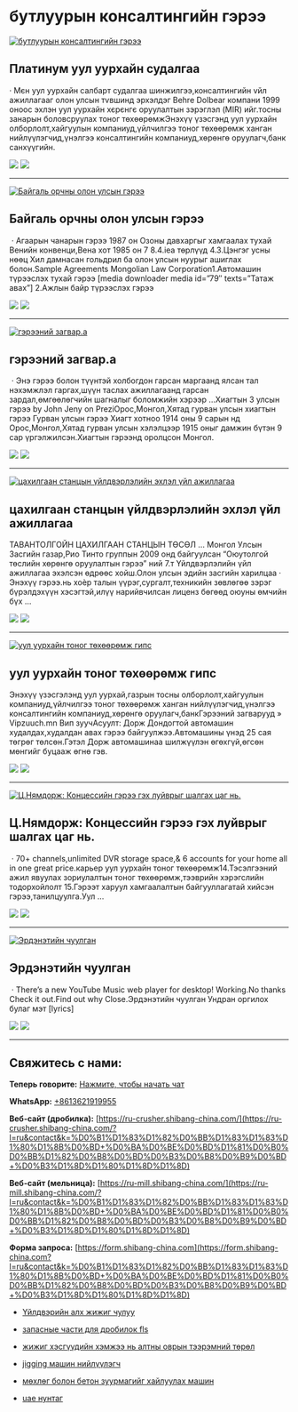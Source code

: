 # бутлуурын консалтингийн гэрээ

<a href="https://swt.shibang-china.com/?l=ru&img&k=%D0%B1%D1%83%D1%82%D0%BB%D1%83%D1%83%D1%80%D1%8B%D0%BD+%D0%BA%D0%BE%D0%BD%D1%81%D0%B0%D0%BB%D1%82%D0%B8%D0%BD%D0%B3%D0%B8%D0%B9%D0%BD+%D0%B3%D1%8D%D1%80%D1%8D%D1%8D" target="_blank">![бутлуурын консалтингийн гэрээ](http://static.shibang-china.com/all-800x300/1003.jpg)</a>

## Платинум уул уурхайн судалгаа
&#183; Мєн уул уурхайн салбарт судалгаа шинжилгээ,консалтингийн vйл ажиллагааг олон улсын тvвшинд эрхэлдэг Behre Dolbear компани 1999 оноос эхлэн уул уурхайн хєрєнгє оруулалтын зэрэглэл (MIR) ийг.тосны занарын боловсруулах тоног төхөөрөмжЭнэхүү үзэсгэнд уул уурхайн олборлолт,хайгуулын компаниуд,үйлчилгээ тоног төхөөрөмж ханган нийлүүлэгчид,үнэлгээ консалтингийн компаниуд,хөрөнгө оруулагч,банк санхүүгийн.


<a href="https://whatsapp.shibangsoft.com/WhatsApp.php" target="_blank" title="WhatsApp">![](http://static.shibang-china.com/icon/whatsapp.png)</a> <a href="https://swt.shibang-china.com/?l=ru&icon&k=%D0%B1%D1%83%D1%82%D0%BB%D1%83%D1%83%D1%80%D1%8B%D0%BD+%D0%BA%D0%BE%D0%BD%D1%81%D0%B0%D0%BB%D1%82%D0%B8%D0%BD%D0%B3%D0%B8%D0%B9%D0%BD+%D0%B3%D1%8D%D1%80%D1%8D%D1%8D" target="_blank">![](http://static.shibang-china.com/icon/chat-ru.png)</a>

---

<a href="https://swt.shibang-china.com/?l=ru&img&k=%D0%B1%D1%83%D1%82%D0%BB%D1%83%D1%83%D1%80%D1%8B%D0%BD+%D0%BA%D0%BE%D0%BD%D1%81%D0%B0%D0%BB%D1%82%D0%B8%D0%BD%D0%B3%D0%B8%D0%B9%D0%BD+%D0%B3%D1%8D%D1%80%D1%8D%D1%8D" target="_blank">![Байгаль орчны олон улсын гэрээ](http://static.shibang-china.com/all-800x300/677.jpg)</a>

## Байгаль орчны олон улсын гэрээ
&nbsp;&#0183;&#32;Агаарын чанарын гэрээ 1987 он Озоны давхаргыг хамгаалах тухай Венийн конвенци,Вена хот 1985 он 7 8.4.iea төрлүүд 4.3.Цэнгэг усны нөөц Хил дамнасан гольдрил ба олон улсын нуурыг ашиглах болон.Sample Agreements Mongolian Law Corporation1.Автомашин түрээслэх тухай гэрээ [media downloader media id=”79″ texts=”Татаж авах”] 2.Ажлын байр түрээслэх гэрээ


<a href="https://whatsapp.shibangsoft.com/WhatsApp.php" target="_blank" title="WhatsApp">![](http://static.shibang-china.com/icon/whatsapp.png)</a> <a href="https://swt.shibang-china.com/?l=ru&icon&k=%D0%B1%D1%83%D1%82%D0%BB%D1%83%D1%83%D1%80%D1%8B%D0%BD+%D0%BA%D0%BE%D0%BD%D1%81%D0%B0%D0%BB%D1%82%D0%B8%D0%BD%D0%B3%D0%B8%D0%B9%D0%BD+%D0%B3%D1%8D%D1%80%D1%8D%D1%8D" target="_blank">![](http://static.shibang-china.com/icon/chat-ru.png)</a>

---

<a href="https://swt.shibang-china.com/?l=ru&img&k=%D0%B1%D1%83%D1%82%D0%BB%D1%83%D1%83%D1%80%D1%8B%D0%BD+%D0%BA%D0%BE%D0%BD%D1%81%D0%B0%D0%BB%D1%82%D0%B8%D0%BD%D0%B3%D0%B8%D0%B9%D0%BD+%D0%B3%D1%8D%D1%80%D1%8D%D1%8D" target="_blank">![гэрээний загвар.а](http://static.shibang-china.com/all-800x300/185.jpg)</a>

## гэрээний загвар.а
&nbsp;&#0183;&#32;Энэ гэрээ болон түүнтэй холбогдон гарсан маргаанд ялсан тал нэхэмжлэл гаргах,шүүн таслах ажиллагаанд гарсан зардал,өмгөөлөгчийн шагналыг боломжийн хэрээр …Хиагтын 3 улсын гэрээ by John Jeny on PreziОрос,Монгол,Хятад гурван улсын хиагтын гэрээ Гурван улсын гэрээ Хиагт хотноо 1914 оны 9 сарын нд Орос,Монгол,Хятад гурван улсын хэлэлцээр 1915 оныг дамжин бүтэн 9 сар үргэлжилсэн.Хиагтын гэрээнд оролцсон Монгол.


<a href="https://whatsapp.shibangsoft.com/WhatsApp.php" target="_blank" title="WhatsApp">![](http://static.shibang-china.com/icon/whatsapp.png)</a> <a href="https://swt.shibang-china.com/?l=ru&icon&k=%D0%B1%D1%83%D1%82%D0%BB%D1%83%D1%83%D1%80%D1%8B%D0%BD+%D0%BA%D0%BE%D0%BD%D1%81%D0%B0%D0%BB%D1%82%D0%B8%D0%BD%D0%B3%D0%B8%D0%B9%D0%BD+%D0%B3%D1%8D%D1%80%D1%8D%D1%8D" target="_blank">![](http://static.shibang-china.com/icon/chat-ru.png)</a>

---

<a href="https://swt.shibang-china.com/?l=ru&img&k=%D0%B1%D1%83%D1%82%D0%BB%D1%83%D1%83%D1%80%D1%8B%D0%BD+%D0%BA%D0%BE%D0%BD%D1%81%D0%B0%D0%BB%D1%82%D0%B8%D0%BD%D0%B3%D0%B8%D0%B9%D0%BD+%D0%B3%D1%8D%D1%80%D1%8D%D1%8D" target="_blank">![цахилгаан станцын үйлдвэрлэлийн эхлэл үйл ажиллагаа](http://static.shibang-china.com/all-800x300/650.jpg)</a>

## цахилгаан станцын үйлдвэрлэлийн эхлэл үйл ажиллагаа
ТАВАНТОЛГОЙН ЦАХИЛГААН СТАНЦЫН ТӨСӨЛ … Монгол Улсын Засгийн газар,Рио Тинто группын 2009 онд байгуулсан “Оюутолгой төслийн хөрөнгө оруулалтын гэрээ” ний 7.т Үйлдвэрлэлийн үйл ажиллагаа эхэлсэн өдрөөс хойш.Олон улсын эдийн засгийн харилцаа&nbsp;&#0183;&#32;Энэхүү гэрээ.нь хоѐр талын үүрэг,сургалт,техникийн зөвлөгөө зэрэг бүрэлдэхүүн хэсэгтэй,илүү нарийвчилсан лиценз бөгөөд оюуны өмчийн бүх …


<a href="https://whatsapp.shibangsoft.com/WhatsApp.php" target="_blank" title="WhatsApp">![](http://static.shibang-china.com/icon/whatsapp.png)</a> <a href="https://swt.shibang-china.com/?l=ru&icon&k=%D0%B1%D1%83%D1%82%D0%BB%D1%83%D1%83%D1%80%D1%8B%D0%BD+%D0%BA%D0%BE%D0%BD%D1%81%D0%B0%D0%BB%D1%82%D0%B8%D0%BD%D0%B3%D0%B8%D0%B9%D0%BD+%D0%B3%D1%8D%D1%80%D1%8D%D1%8D" target="_blank">![](http://static.shibang-china.com/icon/chat-ru.png)</a>

---

<a href="https://swt.shibang-china.com/?l=ru&img&k=%D0%B1%D1%83%D1%82%D0%BB%D1%83%D1%83%D1%80%D1%8B%D0%BD+%D0%BA%D0%BE%D0%BD%D1%81%D0%B0%D0%BB%D1%82%D0%B8%D0%BD%D0%B3%D0%B8%D0%B9%D0%BD+%D0%B3%D1%8D%D1%80%D1%8D%D1%8D" target="_blank">![уул уурхайн тоног төхөөрөмж гипс](http://static.shibang-china.com/all-800x300/911.jpg)</a>

## уул уурхайн тоног төхөөрөмж гипс
Энэхүү үзэсгэлэнд уул уурхай,газрын тосны олборлолт,хайгуулын компаниуд,үйлчилгээ тоног төхөөрөмж ханган нийлүүлэгчид,үнэлгээ консалтингийн компаниуд,хөрөнгө оруулагч,банкГэрээний загварууд &#187; Vipzuuch.mn Вип зуучАсуулт: Дорж Дондогтой автомашин худалдах,худалдан авах гэрээ байгуулжээ.Автомашины үнэд 25 сая төгрөг төлсөн.Гэтэл Дорж автомашинаа шилжүүлэн өгөхгүй,өгсөн мөнгийг буцааж өгнө гэв.


<a href="https://whatsapp.shibangsoft.com/WhatsApp.php" target="_blank" title="WhatsApp">![](http://static.shibang-china.com/icon/whatsapp.png)</a> <a href="https://swt.shibang-china.com/?l=ru&icon&k=%D0%B1%D1%83%D1%82%D0%BB%D1%83%D1%83%D1%80%D1%8B%D0%BD+%D0%BA%D0%BE%D0%BD%D1%81%D0%B0%D0%BB%D1%82%D0%B8%D0%BD%D0%B3%D0%B8%D0%B9%D0%BD+%D0%B3%D1%8D%D1%80%D1%8D%D1%8D" target="_blank">![](http://static.shibang-china.com/icon/chat-ru.png)</a>

---

<a href="https://swt.shibang-china.com/?l=ru&img&k=%D0%B1%D1%83%D1%82%D0%BB%D1%83%D1%83%D1%80%D1%8B%D0%BD+%D0%BA%D0%BE%D0%BD%D1%81%D0%B0%D0%BB%D1%82%D0%B8%D0%BD%D0%B3%D0%B8%D0%B9%D0%BD+%D0%B3%D1%8D%D1%80%D1%8D%D1%8D" target="_blank">![Ц.Нямдорж: Концессийн гэрээ гэх луйврыг шалгах цаг нь.](http://static.shibang-china.com/all-800x300/1412.jpg)</a>

## Ц.Нямдорж: Концессийн гэрээ гэх луйврыг шалгах цаг нь.
&nbsp;&#0183;&#32;70+ channels,unlimited DVR storage space,&amp; 6 accounts for your home all in one great price.карьер уул уурхайн тоног төхөөрөмж14.Тэсэлгээний ажил явуулах зориулалтын тоног төхөөрөмж,тээврийн хэрэгслийн тодорхойлолт 15.Гэрээт харуул хамгаалалтын байгууллагатай хийсэн гэрээ,танилцуулга.Уул …


<a href="https://whatsapp.shibangsoft.com/WhatsApp.php" target="_blank" title="WhatsApp">![](http://static.shibang-china.com/icon/whatsapp.png)</a> <a href="https://swt.shibang-china.com/?l=ru&icon&k=%D0%B1%D1%83%D1%82%D0%BB%D1%83%D1%83%D1%80%D1%8B%D0%BD+%D0%BA%D0%BE%D0%BD%D1%81%D0%B0%D0%BB%D1%82%D0%B8%D0%BD%D0%B3%D0%B8%D0%B9%D0%BD+%D0%B3%D1%8D%D1%80%D1%8D%D1%8D" target="_blank">![](http://static.shibang-china.com/icon/chat-ru.png)</a>

---

<a href="https://swt.shibang-china.com/?l=ru&img&k=%D0%B1%D1%83%D1%82%D0%BB%D1%83%D1%83%D1%80%D1%8B%D0%BD+%D0%BA%D0%BE%D0%BD%D1%81%D0%B0%D0%BB%D1%82%D0%B8%D0%BD%D0%B3%D0%B8%D0%B9%D0%BD+%D0%B3%D1%8D%D1%80%D1%8D%D1%8D" target="_blank">![Эрдэнэтийн чуулган](http://static.shibang-china.com/all-800x300/1082.jpg)</a>

## Эрдэнэтийн чуулган
&nbsp;&#0183;&#32;There’s a new YouTube Music web player for desktop! Working.No thanks Check it out.Find out why Close.Эрдэнэтийн чуулган Ундран оргилох булаг мэт [lyrics]

<a href="https://whatsapp.shibangsoft.com/WhatsApp.php" target="_blank" title="WhatsApp">![](http://static.shibang-china.com/icon/whatsapp.png)</a> <a href="https://swt.shibang-china.com/?l=ru&icon&k=%D0%B1%D1%83%D1%82%D0%BB%D1%83%D1%83%D1%80%D1%8B%D0%BD+%D0%BA%D0%BE%D0%BD%D1%81%D0%B0%D0%BB%D1%82%D0%B8%D0%BD%D0%B3%D0%B8%D0%B9%D0%BD+%D0%B3%D1%8D%D1%80%D1%8D%D1%8D" target="_blank">![](http://static.shibang-china.com/icon/chat-ru.png)</a>

---
## Свяжитесь с нами:

**Теперь говорите:** [Нажмите, чтобы начать чат](https://swt.shibang-china.com?l=ru&contact&k=%D0%B1%D1%83%D1%82%D0%BB%D1%83%D1%83%D1%80%D1%8B%D0%BD+%D0%BA%D0%BE%D0%BD%D1%81%D0%B0%D0%BB%D1%82%D0%B8%D0%BD%D0%B3%D0%B8%D0%B9%D0%BD+%D0%B3%D1%8D%D1%80%D1%8D%D1%8D)

**WhatsApp:**  [+8613621919955](https://whatsapp.shibangsoft.com/WhatsApp.php)

**Веб-сайт (дробилка):** [https://ru-crusher.shibang-china.com/](https://ru-crusher.shibang-china.com/?l=ru&contact&k=%D0%B1%D1%83%D1%82%D0%BB%D1%83%D1%83%D1%80%D1%8B%D0%BD+%D0%BA%D0%BE%D0%BD%D1%81%D0%B0%D0%BB%D1%82%D0%B8%D0%BD%D0%B3%D0%B8%D0%B9%D0%BD+%D0%B3%D1%8D%D1%80%D1%8D%D1%8D)

**Веб-сайт (мельница):** [https://ru-mill.shibang-china.com/](https://ru-mill.shibang-china.com/?l=ru&contact&k=%D0%B1%D1%83%D1%82%D0%BB%D1%83%D1%83%D1%80%D1%8B%D0%BD+%D0%BA%D0%BE%D0%BD%D1%81%D0%B0%D0%BB%D1%82%D0%B8%D0%BD%D0%B3%D0%B8%D0%B9%D0%BD+%D0%B3%D1%8D%D1%80%D1%8D%D1%8D)

**Форма запроса:** [https://form.shibang-china.com](https://form.shibang-china.com?l=ru&contact&k=%D0%B1%D1%83%D1%82%D0%BB%D1%83%D1%83%D1%80%D1%8B%D0%BD+%D0%BA%D0%BE%D0%BD%D1%81%D0%B0%D0%BB%D1%82%D0%B8%D0%BD%D0%B3%D0%B8%D0%B9%D0%BD+%D0%B3%D1%8D%D1%80%D1%8D%D1%8D)

* [Үйлдвэрийн алх жижиг чулуу](../129/%D2%AE%D0%B9%D0%BB%D0%B4%D0%B2%D1%8D%D1%80%D0%B8%D0%B9%D0%BD%20%D0%B0%D0%BB%D1%85%20%D0%B6%D0%B8%D0%B6%D0%B8%D0%B3%20%D1%87%D1%83%D0%BB%D1%83%D1%83.md)

* [запасные части для дробилок fls](../126/%D0%B7%D0%B0%D0%BF%D0%B0%D1%81%D0%BD%D1%8B%D0%B5%20%D1%87%D0%B0%D1%81%D1%82%D0%B8%20%D0%B4%D0%BB%D1%8F%20%D0%B4%D1%80%D0%BE%D0%B1%D0%B8%D0%BB%D0%BE%D0%BA%20fls.md)

* [жижиг хэсгүүдийн хэмжээ нь алтны оврын тээрэмний төрөл](../127/%D0%B6%D0%B8%D0%B6%D0%B8%D0%B3%20%D1%85%D1%8D%D1%81%D0%B3%D2%AF%D2%AF%D0%B4%D0%B8%D0%B9%D0%BD%20%D1%85%D1%8D%D0%BC%D0%B6%D1%8D%D1%8D%20%D0%BD%D1%8C%20%D0%B0%D0%BB%D1%82%D0%BD%D1%8B%20%D0%BE%D0%B2%D1%80%D1%8B%D0%BD%20%D1%82%D1%8D%D1%8D%D1%80%D1%8D%D0%BC%D0%BD%D0%B8%D0%B9%20%D1%82%D3%A9%D1%80%D3%A9%D0%BB.md)

* [jigging машин нийлүүлэгч](../128/jigging%20%D0%BC%D0%B0%D1%88%D0%B8%D0%BD%20%D0%BD%D0%B8%D0%B9%D0%BB%D2%AF%D2%AF%D0%BB%D1%8D%D0%B3%D1%87.md)

* [мөхлөг болон бетон зуурмагийг хайлуулах машин](../130/%D0%BC%D3%A9%D1%85%D0%BB%D3%A9%D0%B3%20%D0%B1%D0%BE%D0%BB%D0%BE%D0%BD%20%D0%B1%D0%B5%D1%82%D0%BE%D0%BD%20%D0%B7%D1%83%D1%83%D1%80%D0%BC%D0%B0%D0%B3%D0%B8%D0%B9%D0%B3%20%D1%85%D0%B0%D0%B9%D0%BB%D1%83%D1%83%D0%BB%D0%B0%D1%85%20%D0%BC%D0%B0%D1%88%D0%B8%D0%BD.md)

* [uae нунтаг](../129/uae%20%D0%BD%D1%83%D0%BD%D1%82%D0%B0%D0%B3.md)